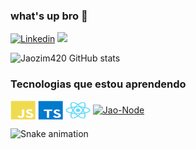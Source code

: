 
### what's up bro 🤙

[![Linkedin](https://img.shields.io/badge/LinkedIn-0077B5?style=for-the-badge&logo=linkedin&logoColor=white)](https://www.linkedin.com/in/jo%C3%A3o-vitor-soares-pru%C3%AAza-b00329238/)
<a href="mailto: joao.soarespru@gmail.com"><img src="https://img.shields.io/badge/Gmail-D14836?style=for-the-badge&logo=gmail&logoColor=white" target_blank></img></a>

![Jaozim420 GitHub stats](https://github-readme-stats.vercel.app/api?username=Jaozim420&show_icons=true&theme=dracula)


### Tecnologias que estou aprendendo
<div style="display: inline_block">
<img align="center" alt="Jao-Js" height="30" width="40" src="https://raw.githubusercontent.com/devicons/devicon/master/icons/javascript/javascript-plain.svg">
 <a href="https://www.typescriptlang.org/"><img align="center" alt="Jao-Ts" height="30" width="40" src="https://raw.githubusercontent.com/devicons/devicon/master/icons/typescript/typescript-plain.svg"></a>
<img align="center" alt="Jao-React" height="30" width="40" src="https://raw.githubusercontent.com/devicons/devicon/master/icons/react/react-original.svg">
<a href= "https://nodejs.org/en//"><img align="center" alt="Jao-Node" height="30" width="40"  src="https://cdn.jsdelivr.net/gh/devicons/devicon/icons/nodejs/nodejs-original.svg"></a>
  
![Snake animation](https://github.com/Jaozim420/Jaozim420/blob/output/github-contribution-grid-snake.svg)







